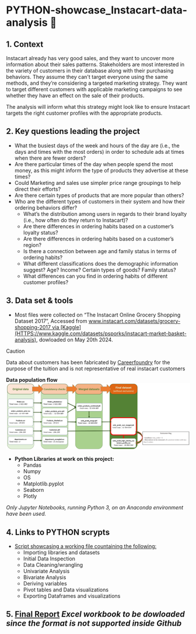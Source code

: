 # PYTHON-showcase_Instacart-data-analysis :carrot:

## 1. Context

Instacart already has very good sales, and they want to uncover more information about their sales patterns. Stakeholders are most interested in the variety of customers in their database along with their purchasing behaviors. They assume they can't target everyone using the same methods, and they’re considering a targeted marketing strategy. They want to target different customers with applicable marketing campaigns to see whether they have an effect on the sale of their products.

 The analysis will inform what this strategy might look like to ensure Instacart targets the right customer profiles with the appropriate products.

## 2. Key questions leading the project

- What the busiest days of the week and hours of the day are (i.e., the days and times with the most orders) in order to schedule ads at times when there are fewer orders?
- Are there particular times of the day when people spend the most money, as this might inform the type of products they advertise at these times?
- Could Marketing and sales use simpler price range groupings to help direct their efforts?
- Are there certain types of products that are more popular than others?
- Who are the different types of customers in their system and how their ordering behaviors differ?
  - What’s the distribution among users in regards to their brand loyalty (i.e., how often do they return to Instacart)?
  - Are there differences in ordering habits based on a customer’s loyalty status?
  - Are there differences in ordering habits based on a customer’s region?
  - Is there a connection between age and family status in terms of ordering habits?
  - What different classifications does the demographic information suggest? Age? Income? Certain types of goods? Family status?
  - What differences can you find in ordering habits of different customer profiles?

## 3. Data set & tools

- Most files were collected on “The Instacart Online Grocery Shopping Dataset 2017”, Accessed from www.instacart.com/datasets/grocery-shopping-2017 via [Kaggle](HTTPS://www.kaggle.com/datasets/psporks/instacart-market-basket-analysis), dowloaded on May 20th 2024.

> [!CAUTION]
> Data about customers has been fabricated by [Careerfoundry](https://careerfoundry.com/) for the purpose of the tuition and is not representative of real instacart customers

**Data population flow**
![population flow up the final merged file](images/Population_flow.png)


- **Python Libraries at work on this project:**
  - Pandas
  - Numpy
  - OS
  - Matplotlib.pyplot
  - Seaborn
  - Plotly

*Only Jupyter Notebooks, running Python 3, on an Anaconda environment have been used.*

## 4. Links to PYTHON scrypts

- [Script showcasing a working file countaining the following:](Scripts/full_data_analysis_showcase.ipynb)
   - Importing libraries and datasets
   - Initial Data Inspection
   - Data Cleaning/wrangling
   - Univariate Analysis
   - Bivariate Analysis
   - Deriving variables
   - Pivot tables and Data visualizations
   - Exporting Dataframes and visualizations

## 5. [Final Report](Final_Report/A4_final_report_Matthieu.xlsx) *Excel workbook to be dowloaded since the format is not supported inside Github*
